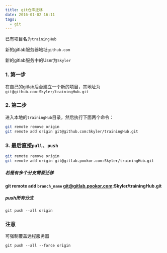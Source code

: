 ```yaml
---
title: git仓库迁移
date: 2016-01-02 16:11
tags:
  - git
---
```


已有项目名为`trainingHub`

新的gitlab服务器地址`github.com`

新的gitlab服务中的User为`Skyler`


### 1. 第一步
在自己的gitlab后台建立一个新的项目，其地址为`git@github.com:Skyler/trainingHub.git`

### 2. 第二步
进入本地的`trainingHub`目录，然后执行下面两个命令：

``` bash
git remote remove origin
git remote add origin git@github.com:Skyler/trainingHub.git
```

### 3. 最后直接`pull`、`push`

``` bash
git remote remove origin
git remote add origin git@gitlab.pookor.com:Skyler/trainingHub.git
```

##### 若是有多个分支需要迁移

**git remote add `branch_name` git@gitlab.pookor.com:Skyler/trainingHub.git**

##### push所有分支

`git push --all origin`


### 注意
可强制覆盖远程服务器

`git push --all --force origin`
